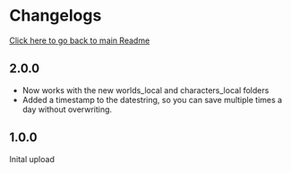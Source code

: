 # Changelogs
[Click here to go back to main Readme](https://github.com/lauren-mods/Valheim-modding/tree/main/Backupheim)

## 2.0.0

- Now works with the new worlds_local and characters_local folders
- Added a timestamp to the datestring, so you can save multiple times a day without overwriting.

## 1.0.0

Inital upload
